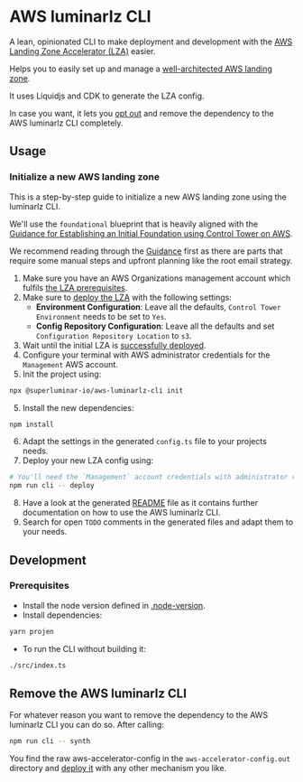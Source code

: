 # AWS luminarlz CLI
A lean, opinionated CLI
to make deployment and development with the [AWS Landing Zone Accelerator (LZA)](https://docs.aws.amazon.com/solutions/latest/landing-zone-accelerator-on-aws) easier.

Helps you to easily set up and manage a [well-architected AWS landing zone](https://docs.aws.amazon.com/prescriptive-guidance/latest/migration-aws-environment/welcome.html). 

It uses Liquidjs and CDK to generate the LZA config.

In case you want,
it lets you [opt out](#remove-the-aws-luminarlz-cli) and remove the dependency to the AWS luminarlz CLI completely.

## Usage

### Initialize a new AWS landing zone

This is a step-by-step guide to initialize a new AWS landing zone using the luminarlz CLI.

We'll use the `foundational` blueprint that is heavily aligned with the [Guidance for Establishing an Initial Foundation using Control Tower on AWS](https://aws.amazon.com/solutions/guidance/establishing-an-initial-foundation-using-control-tower-on-aws).

We recommend reading through the [Guidance](https://aws.amazon.com/solutions/guidance/establishing-an-initial-foundation-using-control-tower-on-aws) first
as there are parts that require some manual steps and upfront planning like the root email strategy.

1. Make sure you have an AWS Organizations management account which fulfils [the LZA prerequisites](https://docs.aws.amazon.com/solutions/latest/landing-zone-accelerator-on-aws/prerequisites.html).
2. Make sure to [deploy the LZA](https://docs.aws.amazon.com/solutions/latest/landing-zone-accelerator-on-aws/deploy-the-solution.html) with the following settings:
   - **Environment Configuration**: Leave all the defaults, `Control Tower Environment` needs to be set to `Yes`.
   - **Config Repository Configuration**: Leave all the defaults and set `Configuration Repository Location` to `s3`.
3. Wait until the initial LZA is [successfully deployed](https://docs.aws.amazon.com/solutions/latest/landing-zone-accelerator-on-aws/step-2.-await-initial-environment-deployment.html).
4. Configure your terminal with AWS administrator credentials for the `Management` AWS account.
5. Init the project using:
```bash
npx @superluminar-io/aws-luminarlz-cli init
```
5. Install the new dependencies:
```bash
npm install
```
6. Adapt the settings in the generated `config.ts` file to your projects needs.
7. Deploy your new LZA config using:
```bash
# You'll need the `Management` account credentials with administrator rights to be configured in your terminal.
npm run cli -- deploy
```
8. Have a look at the generated [README](blueprints/foundational/README.md) file
   as it contains further documentation on how to use the AWS luminarlz CLI.
9. Search for open `TODO` comments in the generated files and adapt them to your needs.

## Development

### Prerequisites

- Install the node version defined in [.node-version](.node-version).
- Install dependencies:
```bash
yarn projen
```
- To run the CLI without building it:
```bash
./src/index.ts
```

## Remove the AWS luminarlz CLI

For whatever reason you want to remove the dependency to the AWS luminarlz CLI you can do so.
After calling:
```bash
npm run cli -- synth
```
You find the raw aws-accelerator-config in the `aws-accelerator-config.out` directory
and [deploy it](https://docs.aws.amazon.com/solutions/latest/landing-zone-accelerator-on-aws/step-3.-update-the-configuration-files.html#using-s3)
with any other mechanism you like.